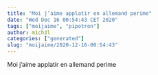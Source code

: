 ```yaml
---
title: "Moi j’aime applatir en allemand perime"
date: "Wed Dec 16 00:54:43 CET 2020"
tags: ["moijaime", "pipotron"]
author: m1ch3l
categories: ["generated"]
slug: "moijaime/2020-12-16-00:54:43"
---
```


Moi j’aime applatir en allemand perime
